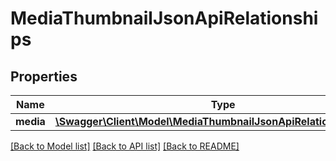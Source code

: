 # MediaThumbnailJsonApiRelationships

## Properties
Name | Type | Description | Notes
------------ | ------------- | ------------- | -------------
**media** | [**\Swagger\Client\Model\MediaThumbnailJsonApiRelationshipsMedia**](MediaThumbnailJsonApiRelationshipsMedia.md) |  | [optional] 

[[Back to Model list]](../../README.md#documentation-for-models) [[Back to API list]](../../README.md#documentation-for-api-endpoints) [[Back to README]](../../README.md)

